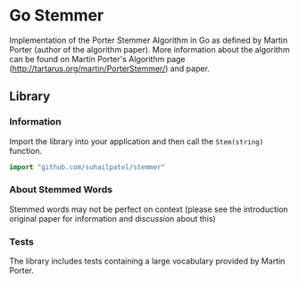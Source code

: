 Go Stemmer
===========

Implementation of the Porter Stemmer Algorithm in Go as defined by Martin Porter (author of the algorithm paper). More information about the algorithm can be found on Martin Porter's Algorithm page (http://tartarus.org/martin/PorterStemmer/) and paper.

## Library ##

### Information

Import the library into your application and then call the `Stem(string)` function.

```go
import "github.com/suhailpatel/stemmer"
```

### About Stemmed Words

Stemmed words may not be perfect on context (please see the introduction original paper for information and discussion about this)

### Tests

The library includes tests containing a large vocabulary provided by Martin Porter. 
